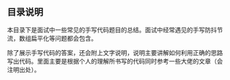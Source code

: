 ## 目录说明

本目录下是面试中一些常见的手写代码题目的总结。面试中经常遇见的手写防抖节流，数组扁平化等问题都会包含。

除了展示手写代码的答案，还会附上文字说明，说明主要讲解如何利用正确的思路写出代码。里面主要是根据个人的理解所书写的代码同时参考一些大佬的文章（会注明出处）。

